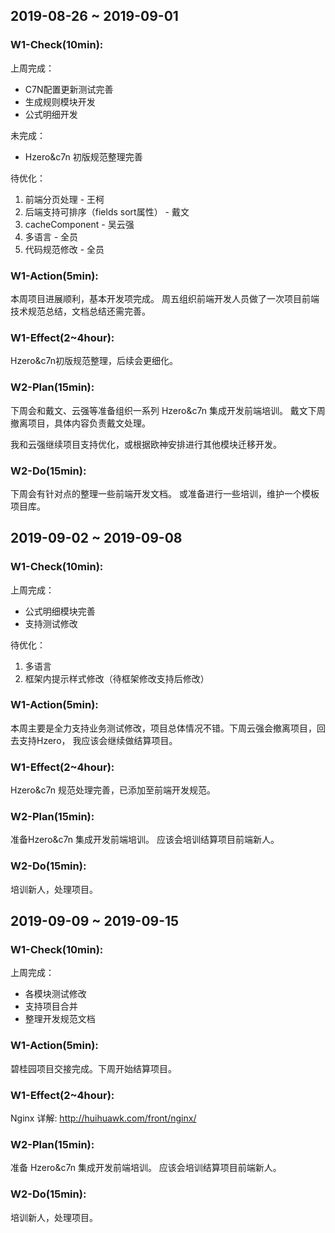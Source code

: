 ## 2019-08-26 ~ 2019-09-01
### W1-Check(10min):

上周完成：
- C7N配置更新测试完善
- 生成规则模块开发
- 公式明细开发

未完成：
- Hzero&c7n 初版规范整理完善
 
待优化：

1. 前端分页处理 - 王柯
2. 后端支持可排序（fields sort属性） - 戴文
3. cacheComponent - 吴云强
4. 多语言 - 全员
5. 代码规范修改 - 全员

### W1-Action(5min):

本周项目进展顺利，基本开发项完成。
周五组织前端开发人员做了一次项目前端技术规范总结，文档总结还需完善。
 
### W1-Effect(2~4hour):

Hzero&c7n初版规范整理，后续会更细化。
 
### W2-Plan(15min):

下周会和戴文、云强等准备组织一系列 Hzero&c7n 集成开发前端培训。
戴文下周撤离项目，具体内容负责戴文处理。

我和云强继续项目支持优化，或根据欧神安排进行其他模块迁移开发。
 
### W2-Do(15min):

下周会有针对点的整理一些前端开发文档。
或准备进行一些培训，维护一个模板项目库。


## 2019-09-02 ~ 2019-09-08

### W1-Check(10min):

上周完成：
- 公式明细模块完善
- 支持测试修改
 
待优化：

1. 多语言 
2. 框架内提示样式修改（待框架修改支持后修改）

### W1-Action(5min):

本周主要是全力支持业务测试修改，项目总体情况不错。下周云强会撤离项目，回去支持Hzero，
我应该会继续做结算项目。
 
### W1-Effect(2~4hour):

Hzero&c7n 规范处理完善，已添加至前端开发规范。
 
### W2-Plan(15min):

准备Hzero&c7n 集成开发前端培训。
应该会培训结算项目前端新人。
 
### W2-Do(15min):

培训新人，处理项目。


## 2019-09-09 ~ 2019-09-15

### W1-Check(10min):

上周完成：
- 各模块测试修改
- 支持项目合并
- 整理开发规范文档


### W1-Action(5min):

碧桂园项目交接完成。下周开始结算项目。
 
### W1-Effect(2~4hour):

Nginx 详解: http://huihuawk.com/front/nginx/
 
### W2-Plan(15min):

准备 Hzero&c7n 集成开发前端培训。
应该会培训结算项目前端新人。
 
### W2-Do(15min):

培训新人，处理项目。
